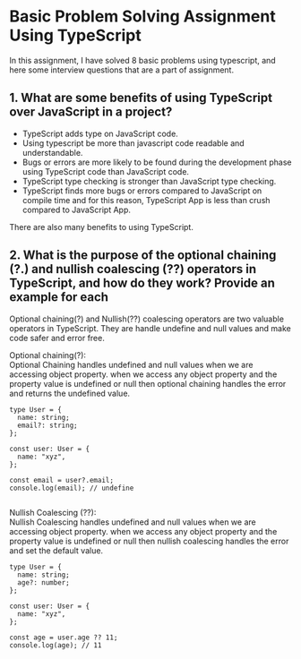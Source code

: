 
# Basic Problem Solving Assignment Using TypeScript

In this assignment, I have solved 8 basic problems using typescript, and here some interview questions that are a part of assignment.



## 1. What are some benefits of using TypeScript over JavaScript in a project?

* TypeScript adds type on JavaScript code. 
* Using typescript be more than javascript code readable and understandable.
* Bugs or errors are more likely to be found during the development phase using TypeScript code than JavaScript code.
* TypeScript type checking is stronger than JavaScript type checking.
* TypeScript finds more bugs or errors compared to JavaScript on compile time and for this reason, TypeScript App is less than crush compared to JavaScript App.


There are also many benefits to using TypeScript.

## 2. What is the purpose of the optional chaining (?.) and nullish coalescing (??) operators in TypeScript, and how do they work? Provide an example for each

Optional chaining(?) and Nullish(??) coalescing operators are two valuable operators in TypeScript. They are handle undefine and null values and make code safer and error free.

Optional chaining(?):  
Optional Chaining handles undefined and null values when we are accessing  object property. when we access any object property and the property value is undefined or null then optional chaining handles the error and returns the undefined value.

```
type User = {
  name: string;
  email?: string;
};

const user: User = {
  name: "xyz",
};

const email = user?.email;
console.log(email); // undefine


```

Nullish Coalescing (??):  
Nullish Coalescing handles undefined and null values when we are accessing object property. when we access any object property and the property value is undefined or null then nullish coalescing handles the error and set the default value.

```
type User = {
  name: string;
  age?: number;
};

const user: User = {
  name: "xyz",
};

const age = user.age ?? 11;
console.log(age); // 11
```
